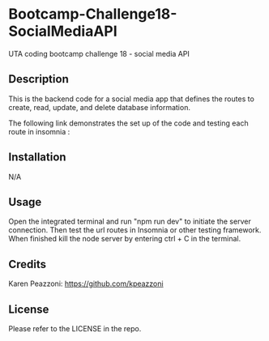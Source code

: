 # Bootcamp-Challenge18-SocialMediaAPI
UTA coding bootcamp challenge 18 - social media API

## Description

This is the backend code for a social media app that defines the routes to create, read, update, and delete database information.

The following link demonstrates the set up of the code and testing each route in insomnia :



## Installation

N/A

## Usage

Open the integrated terminal and run "npm run dev" to initiate the server connection. Then test the url routes in Insomnia or other testing framework. When finished kill the node server by entering ctrl + C in the terminal.


## Credits

Karen Peazzoni: https://github.com/kpeazzoni

## License

Please refer to the LICENSE in the repo.